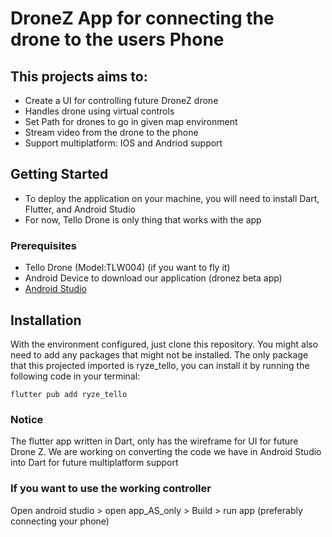 # DroneZ App for connecting the drone to the users Phone

## This projects aims to:
- Create a UI for controlling future DroneZ drone 
- Handles drone using virtual controls
- Set Path for drones to go in given map environment 
- Stream video from the drone to the phone 
- Support multiplatform: IOS and Andriod support 

## Getting Started
- To deploy the application on your machine, you will need to install Dart, Flutter, and Android Studio 
- For now, Tello Drone is only thing that works with the app 

### Prerequisites
* Tello Drone (Model:TLW004) (if you want to fly it)
* Android Device to download our application (dronez beta app)
* <a href="https://developer.android.com/studio?gclid=Cj0KCQjwk7ugBhDIARIsAGuvgPb497EJwWBBpNRe0kE56rmhBMo8bCTHDCaanpjdUWFn4spUkeVxhbYaAlK2EALw_wcB&gclsrc=aw.ds">Android Studio</a>

## Installation 
With the environment configured, just clone this repository. 
You might also need to add any packages that might not be installed.
The only package that this projected imported is ryze_tello, you can install it by running the following code in your terminal:
```
flutter pub add ryze_tello
```

### Notice
The flutter app written in Dart, only has the wireframe for UI for future Drone Z. We are working on converting the code we have in Android Studio into Dart for future multiplatform support

### If you want to use the working controller
Open android studio > open app_AS_only > Build > run app (preferably connecting your phone)

